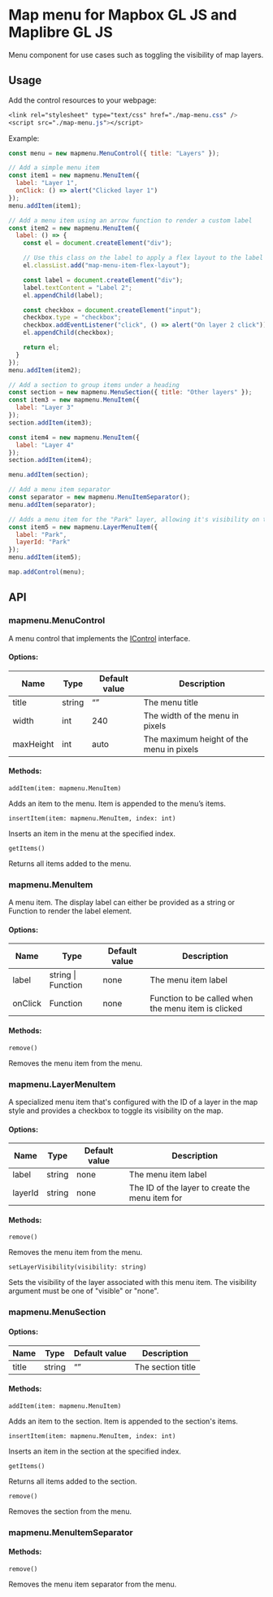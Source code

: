 # Map menu for Mapbox GL JS and Maplibre GL JS

Menu component for use cases such as toggling the visibility of map layers.

## Usage

Add the control resources to your webpage:

```css
<link rel="stylesheet" type="text/css" href="./map-menu.css" />
<script src="./map-menu.js"></script>
```

Example:

```javascript
const menu = new mapmenu.MenuControl({ title: "Layers" });

// Add a simple menu item
const item1 = new mapmenu.MenuItem({
  label: "Layer 1",
  onClick: () => alert("Clicked layer 1")
});
menu.addItem(item1);

// Add a menu item using an arrow function to render a custom label
const item2 = new mapmenu.MenuItem({
  label: () => {
    const el = document.createElement("div");

    // Use this class on the label to apply a flex layout to the label children
    el.classList.add("map-menu-item-flex-layout");

    const label = document.createElement("div");
    label.textContent = "Label 2";
    el.appendChild(label);

    const checkbox = document.createElement("input");
    checkbox.type = "checkbox";
    checkbox.addEventListener("click", () => alert("On layer 2 click"));
    el.appendChild(checkbox);

    return el;
  }
});
menu.addItem(item2);

// Add a section to group items under a heading
const section = new mapmenu.MenuSection({ title: "Other layers" });
const item3 = new mapmenu.MenuItem({
  label: "Layer 3"
});
section.addItem(item3);

const item4 = new mapmenu.MenuItem({
  label: "Layer 4"
});
section.addItem(item4);

menu.addItem(section);

// Add a menu item separator
const separator = new mapmenu.MenuItemSeparator();
menu.addItem(separator);

// Adds a menu item for the "Park" layer, allowing it's visibility on the map to be toggled
const item5 = new mapmenu.LayerMenuItem({
  label: "Park",
  layerId: "Park"
});
menu.addItem(item5);

map.addControl(menu);
```

## API

### mapmenu.MenuControl

A menu control that implements the [IControl](https://docs.mapbox.com/mapbox-gl-js/api/markers/#icontrol) interface.

#### Options:

| Name      | Type   | Default value | Description                              |
| --------- | ------ | ------------- | ---------------------------------------- |
| title     | string | “”            | The menu title                           |
| width     | int    | 240           | The width of the menu in pixels          |
| maxHeight | int    | auto          | The maximum height of the menu in pixels |

#### Methods:

`addItem(item: mapmenu.MenuItem)`

Adds an item to the menu. Item is appended to the menu’s items.

`insertItem(item: mapmenu.MenuItem, index: int)`

Inserts an item in the menu at the specified index.

`getItems()`

Returns all items added to the menu.


### mapmenu.MenuItem

A menu item. The display label can either be provided as a string or Function to render the label element.

#### Options:

| Name    | Type     | Default value | Description                                         |
| ------- | -------- | ------------- | --------------------------------------------------- |
| label   | string \| Function  | none          | The menu item label                                 |
| onClick | Function | none          | Function to be called when the menu item is clicked |

#### Methods:

`remove()`

Removes the menu item from the menu.

### mapmenu.LayerMenuItem

A specialized menu item that's configured with the ID of a layer in the map style and provides a checkbox to toggle its visibility on the map.

#### Options:

| Name    | Type     | Default value | Description                                         |
| ------- | -------- | ------------- | --------------------------------------------------- |
| label   | string | none          | The menu item label                                 |
| layerId | string | none          | The ID of the layer to create the menu item for |

#### Methods:

`remove()`

Removes the menu item from the menu.

`setLayerVisibility(visibility: string)`

Sets the visibility of the layer associated with this menu item. The visibility argument must be one of "visible" or "none".

### mapmenu.MenuSection

#### Options:

| Name  | Type   | Default value | Description       |
| ----- | ------ | ------------- | ----------------- |
| title | string | “”            | The section title |

#### Methods:

`addItem(item: mapmenu.MenuItem)`

Adds an item to the section. Item is appended to the section's items.

`insertItem(item: mapmenu.MenuItem, index: int)`

Inserts an item in the section at the specified index.

`getItems()`

Returns all items added to the section.

`remove()`

Removes the section from the menu.

### mapmenu.MenuItemSeparator

#### Methods:

`remove()`

Removes the menu item separator from the menu.
